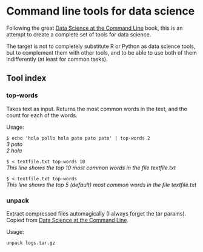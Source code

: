 # Command line tools for data science

Following the great [Data Science at the Command Line](https://www.datascienceatthecommandline.com/) book, this is an attempt to create a complete set of tools for data science.

The target is not to completely substitute R or Python as data science tools, but to complement them with other tools, and to be able to use both of them indifferently (at least for common tasks).

## Tool index

### top-words
Takes text as input. Returns the most common words in the text, and the count for each of the words.

Usage:

```$ echo 'hola pollo hola pato pato pato' | top-words 2```  
      *3 pato*  
      *2 hola*  

```$ < textfile.txt top-words 10```  
*This line shows the top 10 most common words in the file textfile.txt*

```$ < textfile.txt top-words```  
*This line shows the top 5 (default) most common words in the file textfile.txt*

### unpack
Extract compressed files automagically (I always forget the tar params). Copied from [Data Science at the Command Line](https://www.datascienceatthecommandline.com/).

Usage:

```unpack logs.tar.gz```
